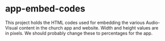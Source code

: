 # app-embed-codes
This project holds the HTML codes used for embedding the various Audio-Visual content in the church app and website.
Width and height values are in pixels. We should probably change these to percentages for the app.
